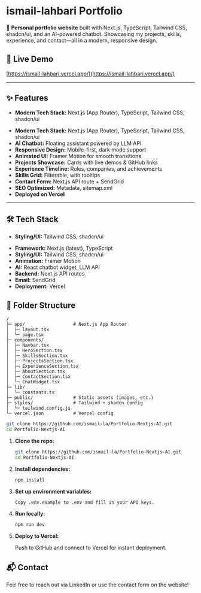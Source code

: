 # ismail-lahbari Portfolio

<!-- cSpell:ignore lahbari -->

🚀 **Personal portfolio website** built with Next.js, TypeScript, Tailwind CSS, shadcn/ui, and an AI-powered chatbot. Showcasing my projects, skills, experience, and contact—all in a modern, responsive design.

## 🌟 Live Demo

[https://ismail-lahbari.vercel.app/](https://ismail-lahbari.vercel.app/)

---

## ✨ Features

- **Modern Tech Stack:** Next.js (App Router), TypeScript, Tailwind CSS, shadcn/ui
<!-- cSpell:ignore shadcn -->
- **Modern Tech Stack:** Next.js (App Router), TypeScript, Tailwind CSS, shadcn/ui
- **AI Chatbot:** Floating assistant powered by LLM API
- **Responsive Design:** Mobile-first, dark mode support
- **Animated UI:** Framer Motion for smooth transitions
- **Projects Showcase:** Cards with live demos & GitHub links
- **Experience Timeline:** Roles, companies, and achievements
- **Skills Grid:** Filterable, with tooltips
- **Contact Form:** Next.js API route + SendGrid
- **SEO Optimized:** Metadata, sitemap.xml
- **Deployed on Vercel**

---

## 🛠️ Tech Stack

- **Styling/UI:** Tailwind CSS, shadcn/ui
<!-- cSpell:ignore shadcn -->
- **Framework:** Next.js (latest), TypeScript
- **Styling/UI:** Tailwind CSS, shadcn/ui
- **Animation:** Framer Motion
- **AI:** React chatbot widget, LLM API
- **Backend:** Next.js API routes
- **Email:** SendGrid
- **Deployment:** Vercel

## 📁 Folder Structure

```text
/
├─ app/                  # Next.js App Router
│  ├─ layout.tsx
│  └─ page.tsx
├─ components/
│  ├─ Navbar.tsx
│  ├─ HeroSection.tsx
│  ├─ SkillsSection.tsx
│  ├─ ProjectsSection.tsx
│  ├─ ExperienceSection.tsx
│  ├─ AboutSection.tsx
│  ├─ ContactSection.tsx
│  └─ ChatWidget.tsx
├─ lib/
│  └─ constants.ts
├─ public/               # Static assets (images, etc.)
├─ styles/               # Tailwind + shadcn config
│  └─ tailwind.config.js
└─ vercel.json           # Vercel config
```

```bash
git clone https://github.com/ismail-la/Portfolio-Nextjs-AI.git
cd Portfolio-Nextjs-AI
```

1. **Clone the repo:**

   ```bash
   git clone https://github.com/ismail-la/Portfolio-Nextjs-AI.git
   cd Portfolio-Nextjs-AI
   ```

2. **Install dependencies:**

   ```bash
   npm install
   ```

3. **Set up environment variables:**

   ```bash
   Copy .env.example to .env and fill in your API keys.
   ```

4. **Run locally:**

   ```bash
   npm run dev
   ```

5. **Deploy to Vercel:**

   Push to GitHub and connect to Vercel for instant deployment.

## 📬 Contact

Feel free to reach out via LinkedIn or use the contact form on the website!
